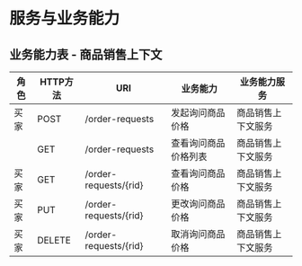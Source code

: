 # 服务与业务能力
## 业务能力表 - 商品销售上下文
| 角色 | HTTP方法 | URI | 业务能力 | 业务能力服务 |
| --- | --- | --- | --- | --- |
| 买家 | POST | /order-requests | 发起询问商品价格 | 商品销售上下文服务 |
|  | GET | /order-requests | 查看询问商品价格列表 | 商品销售上下文服务 |
| 买家 | GET | /order-requests/{rid} | 查看询问商品价格 | 商品销售上下文服务 |
| 买家 | PUT | /order-requests/{rid} | 更改询问商品价格 | 商品销售上下文服务 |
| 买家 | DELETE | /order-requests/{rid} | 取消询问商品价格 | 商品销售上下文服务 |



